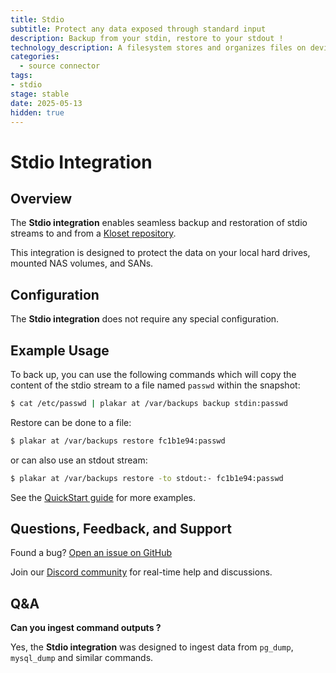 ```yaml
---
title: Stdio
subtitle: Protect any data exposed through standard input
description: Backup from your stdin, restore to your stdout !
technology_description: A filesystem stores and organizes files on devices like hard drives or mounted NAS volumes.
categories:
  - source connector
tags:
- stdio
stage: stable
date: 2025-05-13
hidden: true
---
```


# Stdio Integration

## Overview

The **Stdio integration** enables seamless backup and restoration of stdio streams to and from a [Kloset repository](/posts/2025-04-29/kloset-the-immutable-data-store/).

This integration is designed to protect the data on your local hard drives, mounted NAS volumes, and SANs.

## Configuration

The **Stdio integration** does not require any special configuration.

## Example Usage

To back up, you can use the following commands which will copy the content of the stdio stream to a file named `passwd` within the snapshot:

```sh
$ cat /etc/passwd | plakar at /var/backups backup stdin:passwd
```

Restore can be done to a file:

```sh
$ plakar at /var/backups restore fc1b1e94:passwd
```

or can also use an stdout stream:

```sh
$ plakar at /var/backups restore -to stdout:- fc1b1e94:passwd
```




See the [QuickStart guide](https://docs.plakar.io/en/quickstart/index.html) for more examples.

## Questions, Feedback, and Support

Found a bug? [Open an issue on GitHub](https://github.com/PlakarKorp/plakar/issues/new?title=Bug%20report%20on%20Filesystem%20integration&body=Please%20provide%20a%20detailed%20description%20of%20the%20issue.%0A%0A**Plakar%20version**)

Join our [Discord community](https://discord.gg/uuegtnF2Q5) for real-time help and discussions.

## Q&A

**Can you ingest command outputs ?**

Yes, the **Stdio integration** was designed to ingest data from `pg_dump`, `mysql_dump` and similar commands.
